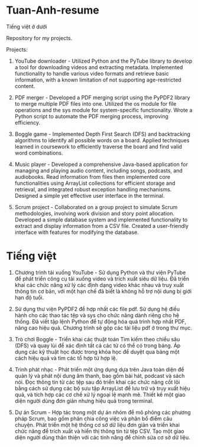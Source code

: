 # Tuan-Anh-resume

Tiếng việt ở dưới

Repository for my projects.

Projects:
1. YouTube downloader - Utilized Python and the PyTube library to develop a tool for downloading videos and extracting metadata. Implemented functionality to handle various video formats and retrieve basic information, with a known limitation of not supporting age-restricted content.

2. PDF merger - Developed a PDF merging script using the PyPDF2 library to merge multiple PDF files into one. Utilized the os module for file operations and the sys module for system-specific functionality. Wrote a Python script to automate the PDF merging process, improving efficiency.

3. Boggle game - Implemented Depth First Search (DFS) and backtracking algorithms to identify all possible words on a board. Applied techniques learned in coursework to efficiently traverse the board and find valid word combinations.

4. Music player - Developed a comprehensive Java-based application for managing and playing audio content, including songs, podcasts, and audiobooks. Read information from files then implemented core functionalities using ArrayList collections for efficient storage and retrieval, and integrated robust exception handling mechanisms. Designed a simple yet effective user interface in the terminal.

5. Scrum project - Collaborated on a group project to simulate Scrum methodologies, involving work division and story point allocation. Developed a simple database system and implemented functionality to extract and display information from a CSV file. Created a user-friendly interface with features for modifying the database.


# Tiếng việt
1. Chương trình tải xuống YouTube - Sử dụng Python và thư viện PyTube để phát triển công cụ tải xuống video và trích xuất siêu dữ liệu. Đã triển khai các chức năng xử lý các định dạng video khác nhau và truy xuất thông tin cơ bản, với một hạn chế đã biết là không hỗ trợ nội dung bị giới hạn độ tuổi.

2. Sử dụng thư viện PyPDF2 để hợp nhất các file pdf. Sử dụng hệ điều hành cho các thao tác tệp và sys cho chức năng dành riêng cho hệ thống. Đã viết tập lệnh Python để tự động hóa quá trình hợp nhất PDF, nâng cao hiệu quả. Chương trình sẽ gộp các tài liệu pdf ở trong thư mục.

3. Trò chơi Boggle - Triển khai các thuật toán Tìm kiếm theo chiều sâu (DFS) và quay lùi để xác định tất cả các từ có thể có trong bảng. Áp dụng các kỹ thuật học được trong khóa học để duyệt qua bảng một cách hiệu quả và tìm các tổ hợp từ hợp lệ.

4. Trình phát nhạc - Phát triển một ứng dụng dựa trên Java toàn diện để quản lý và phát nội dung âm thanh, bao gồm bài hát, podcast và sách nói. Đọc thông tin từ các tệp sau đó triển khai các chức năng cốt lõi bằng cách sử dụng các bộ sưu tập ArrayList để lưu trữ và truy xuất hiệu quả, và tích hợp các cơ chế xử lý ngoại lệ mạnh mẽ. Thiết kế một giao diện người dùng đơn giản nhưng hiệu quả trong terminal.

5. Dự án Scrum - Hợp tác trong một dự án nhóm để mô phỏng các phương pháp Scrum, bao gồm phân chia công việc và phân bổ điểm câu chuyện. Phát triển một hệ thống cơ sở dữ liệu đơn giản và triển khai chức năng để trích xuất và hiển thị thông tin từ tệp CSV. Tạo một giao diện người dùng thân thiện với các tính năng để chỉnh sửa cơ sở dữ liệu.
